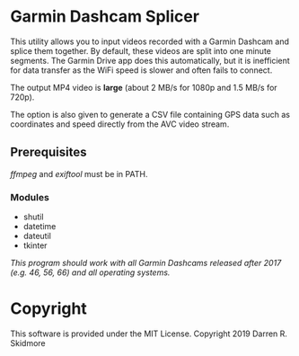 # Garmin Dashcam Splicer
This utility allows you to input videos recorded with a Garmin Dashcam and splice them together. By default, these videos are split into one minute segments. The Garmin Drive app does this automatically, but it is inefficient for data transfer as the WiFi speed is slower and often fails to connect.

The output MP4 video is **large** (about 2 MB/s for 1080p and 1.5 MB/s for 720p).

The option is also given to generate a CSV file containing GPS data such as coordinates and speed directly from the AVC video stream.

## Prerequisites
*ffmpeg* and *exiftool* must be in PATH.

### Modules
- shutil
- datetime
- dateutil
- tkinter

*This program should work with all Garmin Dashcams released after 2017 (e.g. 46, 56, 66) and all operating systems.*

# Copyright

This software is provided under the MIT License. Copyright 2019 Darren R. Skidmore
